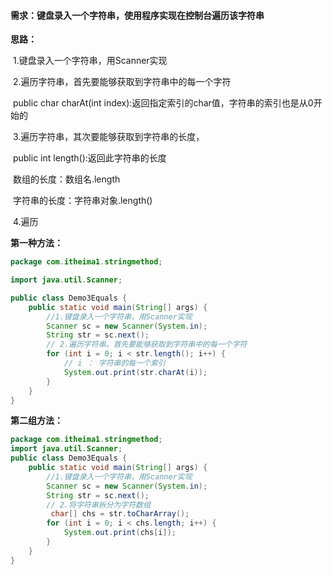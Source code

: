 #### 需求：键盘录入一个字符串，使用程序实现在控制台遍历该字符串

**思路：**

​	1.键盘录入一个字符串，用Scanner实现

​	2.遍历字符串，首先要能够获取到字符串中的每一个字符

​		public char charAt(int index):返回指定索引的char值，字符串的索引也是从0开始的

​	3.遍历字符串，其次要能够获取到字符串的长度，

​		public int length():返回此字符串的长度

​		数组的长度：数组名.length

​		字符串的长度：字符串对象.length()

​	4.遍历

**第一种方法：**

```java
package com.itheima1.stringmethod;

import java.util.Scanner;

public class Demo3Equals {
    public static void main(String[] args) {
        //1.键盘录入一个字符串，用Scanner实现
        Scanner sc = new Scanner(System.in);
        String str = sc.next();
        // 2.遍历字符串，首先要能够获取到字符串中的每一个字符
        for (int i = 0; i < str.length(); i++) {
            // i ： 字符串的每一个索引
            System.out.print(str.charAt(i));
        }
    }
}
```

**第二组方法：**

```java
package com.itheima1.stringmethod;
import java.util.Scanner;
public class Demo3Equals {
    public static void main(String[] args) {
        //1.键盘录入一个字符串，用Scanner实现
        Scanner sc = new Scanner(System.in);
        String str = sc.next();
        // 2.将字符串拆分为字符数组
         char[] chs = str.toCharArray();
        for (int i = 0; i < chs.length; i++) {
            System.out.print(chs[i]);
        }
    }
}
```

